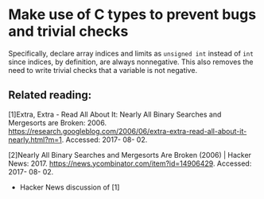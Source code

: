 # Make use of C types to prevent bugs and trivial checks

Specifically, declare array indices and limits as `unsigned int` instead of
`int` since indices, by definition, are always nonnegative. This also removes
the need to write trivial checks that a variable is not negative.

## Related reading:

[1]Extra, Extra - Read All About It: Nearly All Binary Searches and Mergesorts are Broken: 2006. https://research.googleblog.com/2006/06/extra-extra-read-all-about-it-nearly.html?m=1. Accessed: 2017- 08- 02.

[2]Nearly All Binary Searches and Mergesorts Are Broken (2006) | Hacker News: 2017. https://news.ycombinator.com/item?id=14906429. Accessed: 2017- 08- 02.

- Hacker News discussion of [1]
